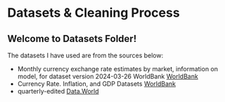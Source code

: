 <h1>Datasets & Cleaning Process</h1>
<h2>Welcome to Datasets Folder!</h2>
The datasets I have used are from the sources below:
<ul>
  <li>Monthly currency exchange rate estimates by market, information on model, for dataset version 2024-03-26
  WorldBank
  <a href='Microdata.worldbank.org'>WorldBank</a>
  </li>
  <li>Currency Rate. Inflation, and GDP Datasets
  <a href='Microdata.worldbank.org'>WorldBank</a>
  </li>
  <li>
  quarterly-edited
    <a href='download.data.world'>Data.World</a>
  </li>
</ul>
